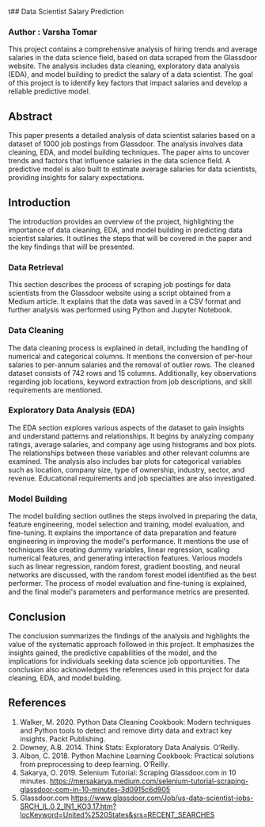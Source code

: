 t## Data Scientist Salary Prediction

### Author : Varsha Tomar

This project contains a comprehensive analysis of hiring trends and average salaries in the data science field, based on data scraped from the Glassdoor website. The analysis includes data cleaning, exploratory data analysis (EDA), and model building to predict the salary of a data scientist. The goal of this project is to identify key factors that impact salaries and develop a reliable predictive model.

## Abstract
This paper presents a detailed analysis of data scientist salaries based on a dataset of 1000 job postings from Glassdoor. The analysis involves data cleaning, EDA, and model building techniques. The paper aims to uncover trends and factors that influence salaries in the data science field. A predictive model is also built to estimate average salaries for data scientists, providing insights for salary expectations.

## Introduction
The introduction provides an overview of the project, highlighting the importance of data cleaning, EDA, and model building in predicting data scientist salaries. It outlines the steps that will be covered in the paper and the key findings that will be presented.

### Data Retrieval
This section describes the process of scraping job postings for data scientists from the Glassdoor website using a script obtained from a Medium article. It explains that the data was saved in a CSV format and further analysis was performed using Python and Jupyter Notebook.
### Data Cleaning
The data cleaning process is explained in detail, including the handling of numerical and categorical columns. It mentions the conversion of per-hour salaries to per-annum salaries and the removal of outlier rows. The cleaned dataset consists of 742 rows and 15 columns. Additionally, key observations regarding job locations, keyword extraction from job descriptions, and skill requirements are mentioned.
### Exploratory Data Analysis (EDA)
The EDA section explores various aspects of the dataset to gain insights and understand patterns and relationships. It begins by analyzing company ratings, average salaries, and company age using histograms and box plots. The relationships between these variables and other relevant columns are examined. The analysis also includes bar plots for categorical variables such as location, company size, type of ownership, industry, sector, and revenue. Educational requirements and job specialties are also investigated.
### Model Building
The model building section outlines the steps involved in preparing the data, feature engineering, model selection and training, model evaluation, and fine-tuning. It explains the importance of data preparation and feature engineering in improving the model's performance. It mentions the use of techniques like creating dummy variables, linear regression, scaling numerical features, and generating interaction features. Various models such as linear regression, random forest, gradient boosting, and neural networks are discussed, with the random forest model identified as the best performer. The process of model evaluation and fine-tuning is explained, and the final model's parameters and performance metrics are presented.

## Conclusion
The conclusion summarizes the findings of the analysis and highlights the value of the systematic approach followed in this project. It emphasizes the insights gained, the predictive capabilities of the model, and the implications for individuals seeking data science job opportunities. The conclusion also acknowledges the references used in this project for data cleaning, EDA, and model building.

## References
1.	Walker, M. 2020. Python Data Cleaning Cookbook: Modern techniques and Python tools to detect and remove dirty data and extract key insights. Packt Publishing.
2.	Downey, A.B. 2014. Think Stats: Exploratory Data Analysis. O’Reilly.
3.	Albon, C. 2018. Python Machine Learning Cookbook: Practical solutions from preprocessing to deep learning. O’Reilly.
4.	Sakarya, O. 2019. Selenium Tutorial: Scraping Glassdoor.com in 10 minutes. https://mersakarya.medium.com/selenium-tutorial-scraping-glassdoor-com-in-10-minutes-3d0915c6d905
5.	Glassdoor.com https://www.glassdoor.com/Job/us-data-scientist-jobs-SRCH_IL.0,2_IN1_KO3,17.htm?locKeyword=United%2520States&srs=RECENT_SEARCHES
